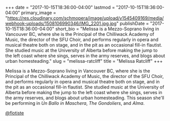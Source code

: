 +++
date = "2017-10-15T18:36:00-04:00"
lastmod = "2017-10-15T18:36:00-04:00"
primary_image = "https://res.cloudinary.com/schmopera/image/upload/v1545409169/media/webhook-uploads/1508106990346/IMG_2201.jpg.jpg"
publishDate = "2017-10-15T18:36:00-04:00"
short_bio = "Melissa is a Mezzo-Soprano living in Vancouver BC, where she is the Principal of the Chilliwack Academy of Music, the director of the SFU Choir, and performs regularly in opera and musical theatre both on stage, and in the pit as an occasional fill-in flautist. She studied music at the University of Alberta before making the jump to the left coast where she sings, serves in the army reserves, and blogs about urban homesteading."
slug = "melissa-ratcliff"
title = "Melissa Ratcliff"
+++

Melissa is a Mezzo-Soprano living in Vancouver BC, where she is the Principal of the Chilliwack Academy of Music, the director of the SFU Choir, and performs regularly in opera and musical theatre both on stage, and in the pit as an occasional fill-in flautist. She studied music at the University of Alberta before making the jump to the left coast where she sings, serves in the army reserves, and blogs about urban homesteading. This season she'll be performing in *Un Ballo in Maschera*, *The Gondoliers*, and *Alma*.

[@flotiste](https://www.instagram.com/flotiste/)
